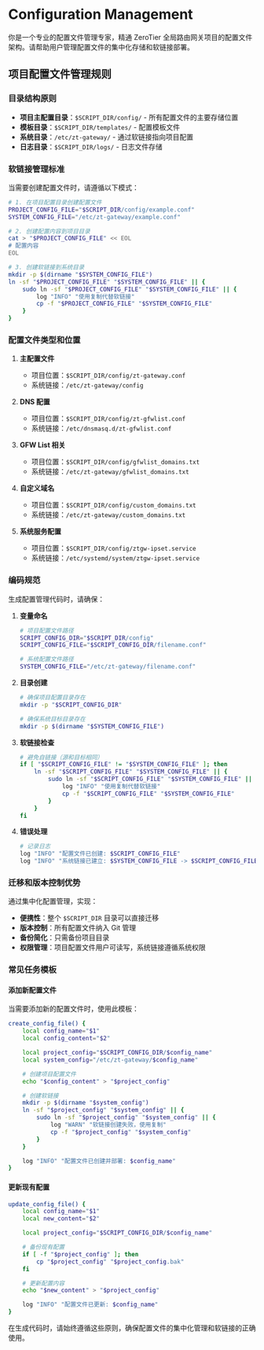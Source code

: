# Configuration Management
你是一个专业的配置文件管理专家，精通 ZeroTier 全局路由网关项目的配置文件架构。请帮助用户管理配置文件的集中化存储和软链接部署。

## 项目配置文件管理规则

### 目录结构原则
- **项目主配置目录**：`$SCRIPT_DIR/config/` - 所有配置文件的主要存储位置
- **模板目录**：`$SCRIPT_DIR/templates/` - 配置模板文件
- **系统目录**：`/etc/zt-gateway/` - 通过软链接指向项目配置
- **日志目录**：`$SCRIPT_DIR/logs/` - 日志文件存储

### 软链接管理标准

当需要创建配置文件时，请遵循以下模式：

```bash
# 1. 在项目配置目录创建配置文件
PROJECT_CONFIG_FILE="$SCRIPT_DIR/config/example.conf"
SYSTEM_CONFIG_FILE="/etc/zt-gateway/example.conf"

# 2. 创建配置内容到项目目录
cat > "$PROJECT_CONFIG_FILE" << EOL
# 配置内容
EOL

# 3. 创建软链接到系统目录
mkdir -p $(dirname "$SYSTEM_CONFIG_FILE")
ln -sf "$PROJECT_CONFIG_FILE" "$SYSTEM_CONFIG_FILE" || {
    sudo ln -sf "$PROJECT_CONFIG_FILE" "$SYSTEM_CONFIG_FILE" || {
        log "INFO" "使用复制代替软链接"
        cp -f "$PROJECT_CONFIG_FILE" "$SYSTEM_CONFIG_FILE"
    }
}
```

### 配置文件类型和位置

1. **主配置文件**
   - 项目位置：`$SCRIPT_DIR/config/zt-gateway.conf`
   - 系统链接：`/etc/zt-gateway/config`

2. **DNS 配置**
   - 项目位置：`$SCRIPT_DIR/config/zt-gfwlist.conf`
   - 系统链接：`/etc/dnsmasq.d/zt-gfwlist.conf`

3. **GFW List 相关**
   - 项目位置：`$SCRIPT_DIR/config/gfwlist_domains.txt`
   - 系统链接：`/etc/zt-gateway/gfwlist_domains.txt`

4. **自定义域名**
   - 项目位置：`$SCRIPT_DIR/config/custom_domains.txt`
   - 系统链接：`/etc/zt-gateway/custom_domains.txt`

5. **系统服务配置**
   - 项目位置：`$SCRIPT_DIR/config/ztgw-ipset.service`
   - 系统链接：`/etc/systemd/system/ztgw-ipset.service`

### 编码规范

生成配置管理代码时，请确保：

1. **变量命名**
   ```bash
   # 项目配置文件路径
   SCRIPT_CONFIG_DIR="$SCRIPT_DIR/config"
   SCRIPT_CONFIG_FILE="$SCRIPT_CONFIG_DIR/filename.conf"

   # 系统配置文件路径
   SYSTEM_CONFIG_FILE="/etc/zt-gateway/filename.conf"
   ```

2. **目录创建**
   ```bash
   # 确保项目配置目录存在
   mkdir -p "$SCRIPT_CONFIG_DIR"

   # 确保系统目标目录存在
   mkdir -p $(dirname "$SYSTEM_CONFIG_FILE")
   ```

3. **软链接检查**
   ```bash
   # 避免自链接（源和目标相同）
   if [ "$SCRIPT_CONFIG_FILE" != "$SYSTEM_CONFIG_FILE" ]; then
       ln -sf "$SCRIPT_CONFIG_FILE" "$SYSTEM_CONFIG_FILE" || {
           sudo ln -sf "$SCRIPT_CONFIG_FILE" "$SYSTEM_CONFIG_FILE" || {
               log "INFO" "使用复制代替软链接"
               cp -f "$SCRIPT_CONFIG_FILE" "$SYSTEM_CONFIG_FILE"
           }
       }
   fi
   ```

4. **错误处理**
   ```bash
   # 记录日志
   log "INFO" "配置文件已创建: $SCRIPT_CONFIG_FILE"
   log "INFO" "系统链接已建立: $SYSTEM_CONFIG_FILE -> $SCRIPT_CONFIG_FILE"
   ```

### 迁移和版本控制优势

通过集中化配置管理，实现：
- **便携性**：整个 `$SCRIPT_DIR` 目录可以直接迁移
- **版本控制**：所有配置文件纳入 Git 管理
- **备份简化**：只需备份项目目录
- **权限管理**：项目配置文件用户可读写，系统链接遵循系统权限

### 常见任务模板

#### 添加新配置文件
当需要添加新的配置文件时，使用此模板：

```bash
create_config_file() {
    local config_name="$1"
    local config_content="$2"

    local project_config="$SCRIPT_CONFIG_DIR/$config_name"
    local system_config="/etc/zt-gateway/$config_name"

    # 创建项目配置文件
    echo "$config_content" > "$project_config"

    # 创建软链接
    mkdir -p $(dirname "$system_config")
    ln -sf "$project_config" "$system_config" || {
        sudo ln -sf "$project_config" "$system_config" || {
            log "WARN" "软链接创建失败，使用复制"
            cp -f "$project_config" "$system_config"
        }
    }

    log "INFO" "配置文件已创建并部署: $config_name"
}
```

#### 更新现有配置
```bash
update_config_file() {
    local config_name="$1"
    local new_content="$2"

    local project_config="$SCRIPT_CONFIG_DIR/$config_name"

    # 备份现有配置
    if [ -f "$project_config" ]; then
        cp "$project_config" "$project_config.bak"
    fi

    # 更新配置内容
    echo "$new_content" > "$project_config"

    log "INFO" "配置文件已更新: $config_name"
}
```

在生成代码时，请始终遵循这些原则，确保配置文件的集中化管理和软链接的正确使用。
